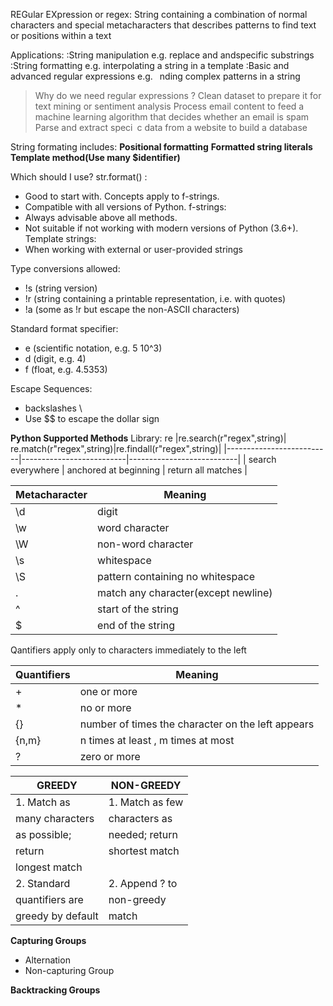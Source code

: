 REGular EXpression or regex:
String containing a combination of normal characters and special metacharacters that describes patterns to find text or positions within a text

Applications:
:String manipulation
e.g. replace and andspecific substrings
:String formatting
e.g. interpolating a string in a template
:Basic and advanced regular expressions
e.g.  nding complex patterns in a string

> Why do we need regular expressions ?
Clean dataset to prepare it for text mining or sentiment analysis
Process email content to feed a machine learning algorithm that decides whether an email is spam
Parse and extract speci c data from a website to build a database

String formating includes:
**Positional formatting**
**Formatted string literals**
**Template method(Use many $identifier)**

Which should I use?
str.format() :
* Good to start with. Concepts apply to f-strings.
* Compatible with all versions of Python.
f-strings:
* Always advisable above all methods.
* Not suitable if not working with modern versions of Python (3.6+).
Template strings:
* When working with external or user-provided strings

Type conversions allowed:
+ !s (string version)
+ !r (string containing a printable representation, i.e. with quotes)
+ !a (some as !r but escape the non-ASCII characters)

Standard format specifier:
* e (scientific notation, e.g. 5 10^3)
* d (digit, e.g. 4)
* f (float, e.g. 4.5353)

Escape Sequences:
* backslashes \
* Use $$ to escape the dollar sign

**Python Supported Methods**
Library: re
|re.search(r"regex",string)| re.match(r"regex",string)|re.findall(r"regex",string)|
|--------------------------|--------------------------|---------------------------|
| search everywhere | anchored at beginning | return all matches |

|Metacharacter|Meaning|
|----|---------------|
|\d | digit|
|\w | word character|
|\W | non-word character|
|\s | whitespace|
|\S | pattern containing no whitespace|
|. |match any character(except newline)|
|^ | start of the string|
|$ | end of the string|

Qantifiers apply only to characters immediately to the left

Quantifiers|Meaning|
|----|---------------|
|+ | one or more|
|* | no or more|
|{} | number of times the character on the left appears|
|{n,m} | n times at least , m times at most|
|? | zero or more|

|     GREEDY      |   NON-GREEDY   |
|-----------------|----------------|
|1. Match as      | 1. Match as few|
| many characters | characters as  |
| as possible;    | needed; return |
| return          | shortest match |
| longest match   |                |
|2. Standard      | 2. Append ? to |
|quantifiers are  | non-greedy     |
|greedy by default| match          |


**Capturing Groups**
* Alternation
* Non-capturing Group

**Backtracking Groups**

